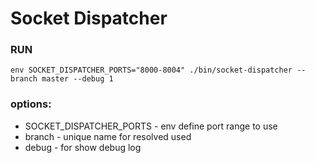 # Socket Dispatcher 


### RUN
```
env SOCKET_DISPATCHER_PORTS="8000-8004" ./bin/socket-dispatcher --branch master --debug 1
```

### options: 
  - SOCKET_DISPATCHER_PORTS - env define port range to use 
  - branch - unique name for resolved used
  - debug - for show debug log